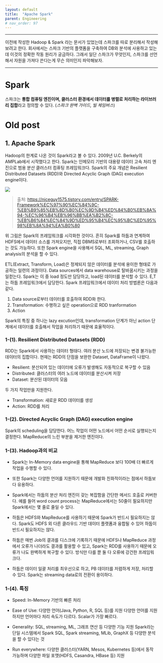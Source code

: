 ```yaml
---
layout: default
title:  "Apache Spark"
parent: Engineering
# nav_order: 97
---
```


***

이전에 작성한 Hadoop & Spark 라는 문서가 있었는데 스파크를 따로 분리해서 작성해보려고 한다. 회사에서는 스파크 기반의 플랫폼을 구축하여 DB와 분석에 사용하고 있는데 이것의 정확한 작동 원리가 궁금하다. 그래서 일단 스파크가 무엇인지, 스파크를 선언해서 자원을 가져다 쓴다는게 무슨 의미인지 파악해보자. 

***


# Spark



스파크는 **통합 컴퓨팅  엔진이며, 클러스터 환경에서 데이터를 병렬로 처리하는 라이브러리 집합**라고 정의할 수 있다. (*스파크 완벽 가이드, 빌 체임버스*) 












# Old post

## 1. Apache Spark


Hadoop의 한계로 나온 것이 Spark라고 볼 수 있다. 2009년 U.C. Berkely의 AMPLab에서 시작했다고 한다. Spark는 인메모리 기반의 대용량 데이터 고속 처리 엔진으로 범용 분산 클러스터 컴퓨팅 프레임워크다. Spark의 주요 개념은 Resilient Distributed Datasets (RDD)와 Directed Acyclic Graph (DAG) execution engine이다.

![](https://s-seo.github.io/assets/images/post_spark_6.PNG) 
> 출처: <https://niceguy1575.tistory.com/entry/SPARK-Framework%EC%97%90%EC%84%9C-%EB%B9%85%EB%8D%B0%EC%9D%B4%ED%84%B0%EB%8A%94-%EC%96%B4%EB%96%BB%EA%B2%8C-%EB%B6%84%EC%84%9D%ED%95%B4%EC%95%BC%ED%95%98%EB%8A%94%EA%B0%80>

위 그림은 Spark의 프레임워크를 시각화한 것이다. 흔히 Spark를 하둡과 연계하여 HDFS에서 데이터 소스를 가져오지만, 직접 DBMS로부터 조회하거나, CSV를 호출하는 것도 가능하다. 또한 Spark engine을 사용해서 SQL, ML, streaming, Graph analysis의 분석을 할 수 있다.

ETL(Extract, Transform, Load)은 정제되지 않은 데이터를 분석에 용이한 형태로 가공하는 일련의 과정이다. Data sources에서 data warehouse로 탈바꿈시키는 과정을 일컫는다. Spark는 이 중 load 정도만 담당하고, load된 데이터를 분석할 수 있다. E,T는 하둡 프레임워크에서 담당한다. Spark 프레임워크에서 데이터 처리 방법론은 다음과 같다.

1. Data source로부터 데이터를 호출하여 RDD화 한다.
2. Transformation: 수행하고 싶은 operation으로 RDD tranformation
3. Action

Spark의 특징 중 하나는 lazy excution인데, transformation 단계가 아닌 action 단계에서 데이터를 호출해서 작업을 처리하기 때문에 효율적이다.




### 1-(1). Resilient Distributed Datasets (RDD)

RDD는 Spark에서 사용하는 데이터 형태다. 여러 분산 노드에 저장되는 변경 불가능한 데이터의 집합이다. 현재는 RDD의 단점을 보완한 Dataset, DataFrame이 나왔다.

- Resilient: 분산되어 있는 데이터에 오류가 발생해도 자동적으로 복구할 수 있음
- Distributed: 클러스터의 여러 노드에 데이터를 분산시켜 저장
- Dataset: 분산된 데이터의 모음


두 가지 작업만을 지원한다. 
- Transformation: 새로운 RDD 데이터를 생성
- Action: RDD를 처리



### 1-(2). Directed Acyclic Graph (DAG) execution engine

Spark의 scheduling을 담당한다. 어느 작업이 어떤 노드에서 어떤 순서로 실행되는지 결정한다. MapReduce의 느린 부분을 제거한 엔진이다. 



### 1-(3). Hadoop과의 비교

- Spark는 In-Memory data engine을 통해 MapReduce 보다 100배 더 빠르게 작업을 수행할 수 있다.

- 또한 Spark는 다양한 언어를 지원하기 때문에 개발화 친화적이라는 점에서 하둡보다 유용하다. 

- Spark에서는 하둡의 분산 처리 엔진이 갖는 복잡함을 간단한 메서드 호출로 커버한다. 예를 들어 word count process는 MapReduce에서는 50줄이 필요하지만 Spark에서는 몇 줄로 줄일 수 있다.

- 하둡은 HDFS와 MapReduce를 사용하기 때문에 Spark가 반드시 필요하지는 않다. Spark도 HDFS 외 다른 클라우드 기반 데이터 플랫폼과 융합될 수 있어 하둡이 반드시 필요하지는 않다. 

- 하둡은 매번 Job의 결과를 디스크에 기록하기 때문에 HDFS나 MapReduce 과정에서 오류가 나더라도 결과를 활용할 수 있고, Spark는 RDD를 사용하기 때문에 오류가 나도 완벽하게 복구할 수 있다. 방식만 다를 뿐 둘 다 오류에 강건한 프레임워크다.

- 하둡은 데이터 일괄 처리를 최우선으로 하고, PB 데이터를 저렴하게 저장, 처리할 수 있다. Spark는 streaming data로의 전환이 용이하다.



### 1-(4). 특징
- Speed: In-Memory 기반의 빠른 처리

- Ease of Use: 다양한 언어(Java, Python, R, SQL 등)를 지원
다양한 언어를 지원하지만 언어마다 처리 속도가 다르다. Scalar가 가장 빠르다.

- Generality: SQL, streaming, ML, 그래프 연산 등 다양한 기능 지원
Spark라는 단일 시스템에서 Spark SQL, Spark streaming, MLib, GraphX 등 다양한 분석을 할 수 있다는 것

- Run everywhere: 다양한 클러스터(YARN, Mesos, Kubernetes 등)에서 동작 가능하며 다양한 파일 포맷(HDFS, Casandra, HBase 등) 지원
